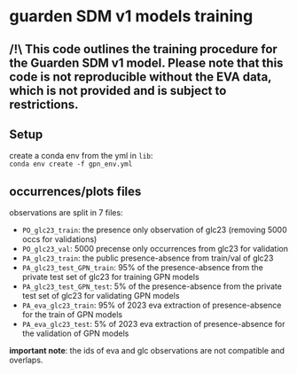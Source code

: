 # guarden SDM v1 models training

## /!\ This code outlines the training procedure for the Guarden SDM v1 model. Please note that this code is not reproducible without the EVA data, which is not provided and is subject to restrictions.

## Setup

create a conda env from the yml in `lib`:\
```conda env create -f gpn_env.yml```

## occurrences/plots files

observations are split in 7 files:
- `PO_glc23_train`: the presence only observation of glc23 (removing 5000 occs for validations)
- `PO_glc23_val`: 5000 precense only occurrences from glc23 for validation
- `PA_glc23_train`: the public presence-absence from train/val of glc23
- `PA_glc23_test_GPN_train`: 95% of the presence-absence from the private test set of glc23 for training GPN models
- `PA_glc23_test_GPN_test`: 5% of the presence-absence from the private test set of glc23 for validating GPN models
- `PA_eva_glc23_train`: 95% of 2023 eva extraction of presence-absence for the train of GPN models
- `PA_eva_glc23_test`: 5% of 2023 eva extraction of presence-absence for the validation of GPN models

**important note**: the ids of eva and glc observations are not compatible and overlaps.
